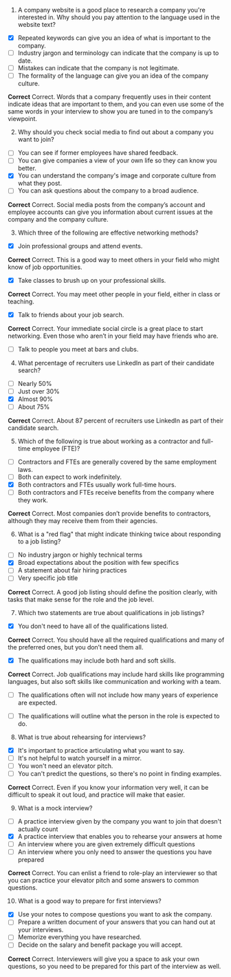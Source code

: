 1. A company website is a good place to research a company you're interested in. Why should you pay attention to the language used in the website text?

- [x] Repeated keywords can give you an idea of what is important to the company.
- [ ] Industry jargon and terminology can indicate that the company is up to date.
- [ ] Mistakes can indicate that the company is not legitimate.
- [ ] The formality of the language can give you an idea of the company culture.

**Correct**
Correct. Words that a company frequently uses in their content indicate ideas that are important to them, and you can even use some of the same words in your interview to show you are tuned in to the company’s viewpoint.

2. Why should you check social media to find out about a company you want to join?

- [ ] You can see if former employees have shared feedback.
- [ ] You can give companies a view of your own life so they can know you better.
- [x] You can understand the company's image and corporate culture from what they post.
- [ ] You can ask questions about the company to a broad audience.

**Correct**
Correct. Social media posts from the company’s account and employee accounts can give you information about current issues at the company and the company culture. 

3. Which three of the following are effective networking methods?

- [x] Join professional groups and attend events.

**Correct**
Correct. This is a good way to meet others in your field who might know of job opportunities. 

- [x] Take classes to brush up on your professional skills.

**Correct**
Correct. You may meet other people in your field, either in class or teaching.

- [x] Talk to friends about your job search.

**Correct**
Correct. Your immediate social circle is a great place to start networking. Even those who aren’t in your field may have friends who are. 

- [ ] Talk to people you meet at bars and clubs.

4. What percentage of recruiters use LinkedIn as part of their candidate search?

- [ ] Nearly 50%
- [ ] Just over 30%
- [x] Almost 90%
- [ ] About 75%

**Correct**
Correct. About 87 percent of recruiters use LinkedIn as part of their candidate search. 

5. Which of the following is true about working as a contractor and full-time employee (FTE)?

- [ ] Contractors and FTEs are generally covered by the same employment laws.
- [ ] Both can expect to work indefinitely.
- [x] Both contractors and FTEs usually work full-time hours.
- [ ] Both contractors and FTEs receive benefits from the company where they work.

**Correct**
Correct. Most companies don’t provide benefits to contractors, although they may receive them from their agencies. 

6. What is a "red flag" that might indicate thinking twice about responding to a job listing?

- [ ] No industry jargon or highly technical terms
- [x] Broad expectations about the position with few specifics
- [ ] A statement about fair hiring practices
- [ ] Very specific job title

**Correct**
Correct. A good job listing should define the position clearly, with tasks that make sense for the role and the job level. 

7. Which two statements are true about qualifications in job listings?

- [x] You don't need to have all of the qualifications listed.

**Correct**
Correct. You should have all the required qualifications and many of the preferred ones, but you don’t need them all.  

- [x] The qualifications may include both hard and soft skills.

**Correct**
Correct. Job qualifications may include hard skills like programming languages, but also soft skills like communication and working with a team. 

- [ ] The qualifications often will not include how many years of experience are expected.

- [ ] The qualifications will outline what the person in the role is expected to do.

8. What is true about rehearsing for interviews?

- [x] It's important to practice articulating what you want to say.
- [ ] It's not helpful to watch yourself in a mirror.
- [ ] You won't need an elevator pitch.
- [ ] You can't predict the questions, so there's no point in finding examples.

**Correct**
Correct. Even if you know your information very well, it can be difficult to speak it out loud, and practice will make that easier. 

9. What is a mock interview?

- [ ] A practice interview given by the company you want to join that doesn't actually count
- [x] A practice interview that enables you to rehearse your answers at home
- [ ] An interview where you are given extremely difficult questions
- [ ] An interview where you only need to answer the questions you have prepared

**Correct**
Correct. You can enlist a friend to role-play an interviewer so that you can practice your elevator pitch and some answers to common questions. 

10. What is a good way to prepare for first interviews?

- [x] Use your notes to compose questions you want to ask the company.
- [ ] Prepare a written document of your answers that you can hand out at your interviews.
- [ ] Memorize everything you have researched.
- [ ] Decide on the salary and benefit package you will accept.

**Correct**
Correct. Interviewers will give you a space to ask your own questions, so you need to be prepared for this part of the interview as well. 